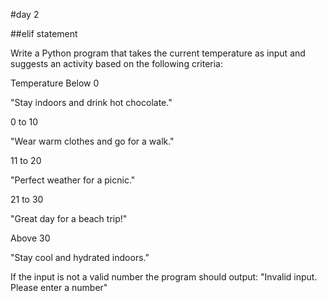#day 2

##elif statement 

Write a Python program that takes the current temperature as input and suggests an activity based on the following criteria:

Temperature Below 0

"Stay indoors and drink hot chocolate."

0 to 10

"Wear warm clothes and go for a walk."

11 to 20

"Perfect weather for a picnic."

21 to 30

"Great day for a beach trip!"

Above 30

"Stay cool and hydrated indoors."

If the input is not a valid number the program should output: "Invalid input. Please enter a number"
